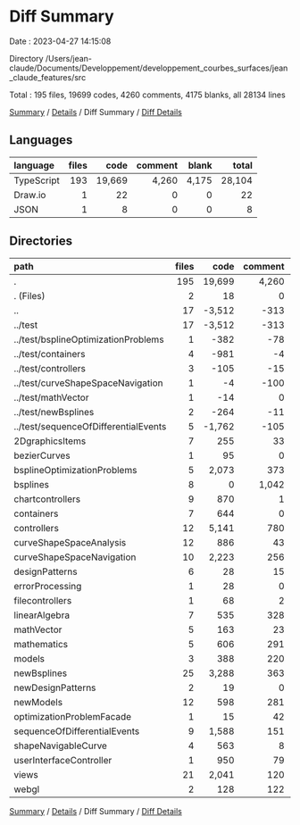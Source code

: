 # Diff Summary

Date : 2023-04-27 14:15:08

Directory /Users/jean-claude/Documents/Developpement/developpement_courbes_surfaces/jean_claude_features/src

Total : 195 files,  19699 codes, 4260 comments, 4175 blanks, all 28134 lines

[Summary](results.md) / [Details](details.md) / Diff Summary / [Diff Details](diff-details.md)

## Languages
| language | files | code | comment | blank | total |
| :--- | ---: | ---: | ---: | ---: | ---: |
| TypeScript | 193 | 19,669 | 4,260 | 4,175 | 28,104 |
| Draw.io | 1 | 22 | 0 | 0 | 22 |
| JSON | 1 | 8 | 0 | 0 | 8 |

## Directories
| path | files | code | comment | blank | total |
| :--- | ---: | ---: | ---: | ---: | ---: |
| . | 195 | 19,699 | 4,260 | 4,175 | 28,134 |
| . (Files) | 2 | 18 | 0 | 2 | 20 |
| .. | 17 | -3,512 | -313 | -428 | -4,253 |
| ../test | 17 | -3,512 | -313 | -428 | -4,253 |
| ../test/bsplineOptimizationProblems | 1 | -382 | -78 | -98 | -558 |
| ../test/containers | 4 | -981 | -4 | -82 | -1,067 |
| ../test/controllers | 3 | -105 | -15 | -11 | -131 |
| ../test/curveShapeSpaceNavigation | 1 | -4 | -100 | -2 | -106 |
| ../test/mathVector | 1 | -14 | 0 | -4 | -18 |
| ../test/newBsplines | 2 | -264 | -11 | -41 | -316 |
| ../test/sequenceOfDifferentialEvents | 5 | -1,762 | -105 | -190 | -2,057 |
| 2DgraphicsItems | 7 | 255 | 33 | 68 | 356 |
| bezierCurves | 1 | 95 | 0 | 11 | 106 |
| bsplineOptimizationProblems | 5 | 2,073 | 373 | 333 | 2,779 |
| bsplines | 8 | 0 | 1,042 | 183 | 1,225 |
| chartcontrollers | 9 | 870 | 1 | 146 | 1,017 |
| containers | 7 | 644 | 0 | 84 | 728 |
| controllers | 12 | 5,141 | 780 | 673 | 6,594 |
| curveShapeSpaceAnalysis | 12 | 886 | 43 | 183 | 1,112 |
| curveShapeSpaceNavigation | 10 | 2,223 | 256 | 394 | 2,873 |
| designPatterns | 6 | 28 | 15 | 24 | 67 |
| errorProcessing | 1 | 28 | 0 | 8 | 36 |
| filecontrollers | 1 | 68 | 2 | 12 | 82 |
| linearAlgebra | 7 | 535 | 328 | 114 | 977 |
| mathVector | 5 | 163 | 23 | 74 | 260 |
| mathematics | 5 | 606 | 291 | 163 | 1,060 |
| models | 3 | 388 | 220 | 95 | 703 |
| newBsplines | 25 | 3,288 | 363 | 797 | 4,448 |
| newDesignPatterns | 2 | 19 | 0 | 10 | 29 |
| newModels | 12 | 598 | 281 | 228 | 1,107 |
| optimizationProblemFacade | 1 | 15 | 42 | 19 | 76 |
| sequenceOfDifferentialEvents | 9 | 1,588 | 151 | 245 | 1,984 |
| shapeNavigableCurve | 4 | 563 | 8 | 102 | 673 |
| userInterfaceController | 1 | 950 | 79 | 163 | 1,192 |
| views | 21 | 2,041 | 120 | 440 | 2,601 |
| webgl | 2 | 128 | 122 | 32 | 282 |

[Summary](results.md) / [Details](details.md) / Diff Summary / [Diff Details](diff-details.md)